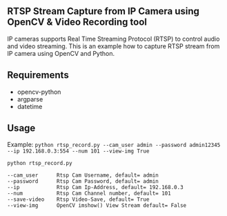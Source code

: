 ## RTSP Stream Capture from IP Camera using OpenCV & Video Recording tool

IP cameras supports Real Time Streaming Protocol (RTSP) to control audio and video streaming. This is an example how to capture RTSP stream from IP camera using OpenCV and Python.

## Requirements

- opencv-python
- argparse
- datetime

## Usage

Example: ``python rtsp_record.py --cam_user admin --password admin12345 --ip 192.168.0.3:554 --num 101 --view-img True``

``` Running from terminal 
python rtsp_record.py 

--cam_user      Rtsp Cam Username, default= admin
--password      Rtsp Cam Password, default= admin
--ip            Rtsp Cam Ip-Address, default= 192.168.0.3
--num           Rtsp Cam Channel number, default= 101
--save-video    Rtsp Video-Save, default= True 
--view-img      OpenCV imshow() View Stream default= False 

  ```
